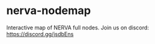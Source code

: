 # nerva-nodemap
Interactive map of NERVA full nodes.
Join us on discord: https://discord.gg/jsdbEns

